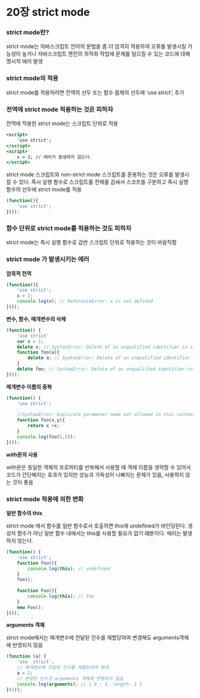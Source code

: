 # 20장 strict mode

### strict mode란?

strict mode는 자바스크립트 언어의 문법을 좀 더 엄격히 적용하여 오류를 발생시킬 가능성이 높거나 자바스크립트 엔진의 최적화 작업에 문제를 일으킬 수 있는 코드에 대해 명시적 에러 발생

### **strict mode의 적용**

strict mode를 적용하려면 전역의 선두 또는 함수 몸체의 선두에 ‘use strict’; 추가

### 전역에 strict mode 적용하는 것은 피하자

전역에 적용한 strict mode는 스크립트 단위로 적용

```jsx
<script>
	'use strict';
</script>
<script>
	x = 1; // 에러가 발생하지 않는다.
</script>

```

strict mode 스크립트와 non-strict mode 스크립트를 혼용하는 것은 오류를 발생시킬 수 있다. 즉시 실행 함수로 스크립트를 전체를 감싸서 스코프를 구분하고 즉시 실행 함수의 선두에 strict mode를 적용

```jsx
(function(){
	'use strict';
}());
```

### 함수 단위로 strict mode를 적용하는 것도 피하자

strict mode는 즉시 실행 함수로 감싼 스크립트 단위로 적용하는 것이 바람직함

### strict mode 가 발생시키는 에러

**암묵적 전역**

```jsx
(function(){
	'use strict';
	x = 1;
	console.log(x); // ReferenceError: x is not defined
}());
```

**변수, 함수, 매개변수의 삭제**

```jsx
(function() {
	'use strict'
	var x = 1;
	delete x; // SyntaxError: Delete of an unqualified identifier in strict mode.
	function foo(a){
		delete a; // SyntaxError: Delete of an unqualified identifier in strict mode.
	}
	delete foo; // SyntaxError: Delete of an unqualified identifier in strict mode.
}());
```

**매개변수 이름의 중복**

```jsx
(function() {
	'use strict';
	
	//SyntaxError: Duplicate parameter name not allowed in this context
	function foo(x,y){
		return x +x;
	}
	console.log(foo(1,2));
}());
```

**with문의 사용**

with문은 동일한 객체의 프로퍼티를 반복해서 사용할 때 객체 이름을 생략할 수 있어서 코드가 간단해지는 효과가 있지만 성능과 가독성이 나빠지는 문제가 있음, 사용하지 않는 것이 좋음

### strict mode 적용에 의한 변화

**일반 함수의 this**

strict mode 에서 함수를 일반 함수로서 호출하면 this에 undefined가 바인딩된다. 생성자 함수가 아닌 일반 함수 내에서는 this를 사용할 필요가 없기 떄문이다. 에러는 발생하지 않는다.

```jsx
(function() {
	'use strict';
	function foo(){
		console.log(this); // undefined
	}
	foo();
	
	function Foo(){
		console.log(this); // Foo
	}
	new Foo();
}());
```

**arguments 객체**

strict mode에서는 매개변수에 전달된 인수를 재할당하여 변경해도 arguments객체 에 반영되지 않음

```jsx
(function (a) {
	'use  strict';
	// 매개변수에 전달된 인수를 재할당하여 변경
	a = 2;
	// 변경된 인수가 arguments 객체에 반영되지 않음
	console.log(arguments); // { 0 : 1, length: 1 }
}(1));
```